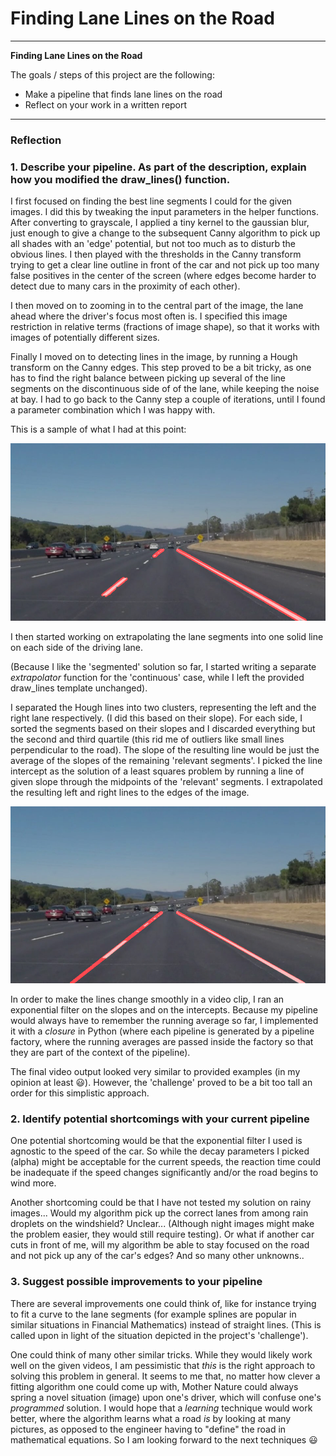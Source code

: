# **Finding Lane Lines on the Road**


---

**Finding Lane Lines on the Road**

The goals / steps of this project are the following:
* Make a pipeline that finds lane lines on the road
* Reflect on your work in a written report


[//]: # (Image References)

[image1]: ./test_images_output/solidWhiteCurve_Segment.jpg "SolidWhite_Segment"

[image2]: ./test_images_output/solidWhiteCurve_Cont.jpg "SolidWhite_Cont"

---

### Reflection

### 1. Describe your pipeline. As part of the description, explain how you modified the draw_lines() function.


I first focused on finding the best line segments I could for the given images.
I did this by tweaking the input parameters in the helper functions. After
converting to grayscale, I applied a tiny kernel to the gaussian blur, just
enough to give a change to the subsequent Canny algorithm to pick up all shades
with an 'edge' potential, but not too much as to disturb the obvious lines. I then
played with the thresholds in the Canny transform trying to get a clear line
outline in front of the car and not pick up too many false positives in the center
of the screen (where edges become harder to detect due to many cars in the proximity
of each other).

I then moved on to zooming in to the central part of the image, the lane ahead
where the driver's focus most often is. I specified this image restriction in
relative terms (fractions of image shape), so that it works with images of
potentially different sizes.

Finally I moved on to detecting lines in the image, by running a Hough transform
on the Canny edges. This step proved to be a bit tricky, as one has to find the
right balance between picking up several of the line segments on the discontinuous
side of of the lane, while keeping the noise at bay. I had to go back to the Canny
step a couple of iterations, until I found a parameter combination which I was happy with.

This is a sample of what I had at this point:

![alt text][image1]

I then started working on extrapolating the lane segments into one solid line
on each side of the driving lane.

(Because I like the 'segmented' solution so far, I started writing a separate _extrapolator_ function for the 'continuous' case, while I left the provided draw_lines template unchanged).

I separated
the Hough lines into two clusters, representing the left and the right lane respectively. (I did this based on their slope). For each side, I sorted the segments
based on their slopes and I discarded everything but the second and third quartile (this rid me of outliers like small lines perpendicular to the road). The slope of the resulting line would be just the average of the slopes of the remaining 'relevant segments'. I picked the line intercept as the solution of a least squares problem by running a line of given slope through the midpoints of the 'relevant' segments. I extrapolated the resulting left and right lines to the edges of the image.

![alt text][image2]

In order to make the lines change smoothly in a video clip, I ran an exponential filter on the slopes and on the intercepts. Because my pipeline would always have to remember the running average so far, I implemented it with a _closure_ in Python (where each pipeline is generated by a pipeline factory, where the running averages are passed inside the factory so that they are part of the context of the pipeline).

The final video output looked very similar to provided examples (in my opinion at least :smiley:). However, the 'challenge' proved to be a bit too tall an order for this simplistic approach.





### 2. Identify potential shortcomings with your current pipeline


One potential shortcoming would be that the exponential filter I used is agnostic
to the speed of the car. So while the decay parameters I picked (alpha) might be
acceptable for the current speeds, the reaction time could be inadequate if the
speed changes significantly and/or the road begins to wind more.

Another shortcoming could be that I have not tested my solution on rainy images...
Would my algorithm pick up the correct lanes from among rain droplets on the windshield? Unclear... (Although night images might make the problem easier,
they would still require testing). Or what if another car cuts in front of me,
will my algorithm be able to stay focused on the road and not pick up any of the
car's edges? And so many other unknowns..



### 3. Suggest possible improvements to your pipeline

There are several improvements one could think of, like for instance trying to fit a curve to the lane segments (for example splines are popular in similar situations in Financial Mathematics) instead of straight lines. (This is called upon in light of the situation depicted in the project's 'challenge').

One could think of many other similar tricks. While they would likely work well
on the given videos, I am pessimistic that _this_ is the right approach to solving this problem in general. It seems to me that, no matter how clever a fitting algorithm one could come up with, Mother Nature could always spring a novel situation (image) upon one's driver, which will confuse one's _programmed_ solution. I would hope that a _learning_ technique would work better, where the algorithm learns what a road _is_ by looking at many pictures, as opposed to the engineer having to "define" the road in mathematical equations. So I am looking forward to the next techniques :smiley:
